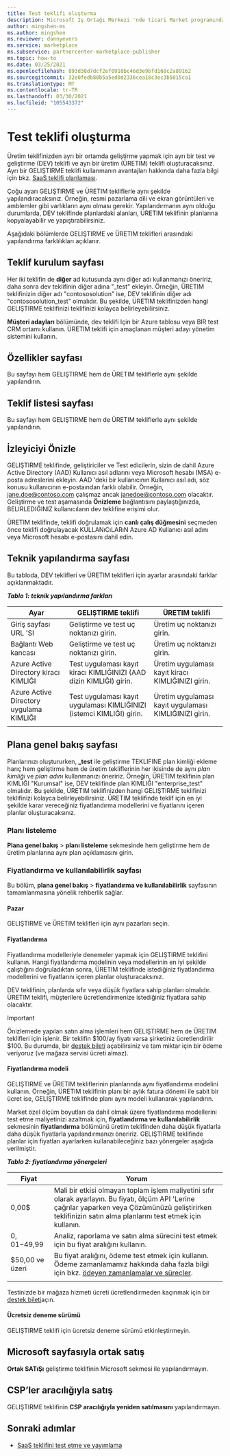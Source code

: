 ```yaml
---
title: Test teklifi oluşturma
description: Microsoft Iş Ortağı Merkezi 'nde ticari Market programında üretim teklifinizi test etmek için ayrı bir geliştirme teklifi oluşturma.
author: mingshen-ms
ms.author: mingshen
ms.reviewer: dannyevers
ms.service: marketplace
ms.subservice: partnercenter-marketplace-publisher
ms.topic: how-to
ms.date: 03/25/2021
ms.openlocfilehash: 893d38d7dcf2ef0910bc46d3e9bfd168c2a89162
ms.sourcegitcommit: 32e0fedb80b5a5ed0d2336cea18c3ec3b5015ca1
ms.translationtype: MT
ms.contentlocale: tr-TR
ms.lasthandoff: 03/30/2021
ms.locfileid: "105543372"
---
```

# <a name="create-a-test-offer"></a>Test teklifi oluşturma

Üretim teklifinizden ayrı bir ortamda geliştirme yapmak için ayrı bir test ve geliştirme (DEV) teklifi ve ayrı bir üretim (ÜRETIM) teklifi oluşturacaksınız. Ayrı bir GELIŞTIRME teklifi kullanmanın avantajları hakkında daha fazla bilgi için bkz. [SaaS teklifi planlaması](plan-saas-offer.md#test-offer).

Çoğu ayarı GELIŞTIRME ve ÜRETIM tekliflerle aynı şekilde yapılandıracaksınız. Örneğin, resmi pazarlama dili ve ekran görüntüleri ve amblemler gibi varlıkların aynı olması gerekir. Yapılandırmanın aynı olduğu durumlarda, DEV teklifinde planlardaki alanları, ÜRETIM teklifinin planlarına kopyalayabilir ve yapıştırabilirsiniz.

Aşağıdaki bölümlerde GELIŞTIRME ve ÜRETIM teklifleri arasındaki yapılandırma farklılıkları açıklanır.

## <a name="offer-setup-page"></a>Teklif kurulum sayfası

Her iki teklifin de **diğer** ad kutusunda aynı diğer adı kullanmanızı öneririz, daha sonra dev teklifinin diğer adına "_test" ekleyin. Örneğin, ÜRETIM teklifinizin diğer adı "contososolution" ise, DEV teklifinin diğer adı "contososolution_test" olmalıdır. Bu şekilde, ÜRETIM teklifinizden hangi GELIŞTIRME teklifinizi teklifinizi kolayca belirleyebilirsiniz.

**Müşteri adayları** bölümünde, dev teklifi Için bir Azure tablosu veya BIR test CRM ortamı kullanın. ÜRETIM teklifi için amaçlanan müşteri adayı yönetim sistemini kullanın.

## <a name="properties-page"></a>Özellikler sayfası

Bu sayfayı hem GELIŞTIRME hem de ÜRETIM tekliflerle aynı şekilde yapılandırın.

## <a name="offer-listing-page"></a>Teklif listesi sayfası

Bu sayfayı hem GELIŞTIRME hem de ÜRETIM tekliflerle aynı şekilde yapılandırın.

## <a name="preview-audience"></a>İzleyiciyi Önizle

GELIŞTIRME teklifinde, geliştiriciler ve Test edicilerin, sizin de dahil Azure Active Directory (AAD) Kullanıcı asıl adlarını veya Microsoft hesabı (MSA) e-posta adreslerini ekleyin. AAD 'deki bir kullanıcının Kullanıcı asıl adı, söz konusu kullanıcının e-postaından farklı olabilir. Örneğin, jane.doe@contoso.com çalışmaz ancak janedoe@contoso.com olacaktır. Geliştirme ve test aşamasında **Önizleme** bağlantısını paylaştığınızda, BELIRLEDIĞINIZ kullanıcıların dev teklifine erişimi olur.

ÜRETIM teklifinde, teklifi doğrulamak için **canlı çalış düğmesini** seçmeden önce teklifi doğrulayacak KULLANıCıLARıN Azure AD Kullanıcı asıl adını veya Microsoft hesabı e-postasını dahil edin.

## <a name="technical-configuration-page"></a>Teknik yapılandırma sayfası

Bu tabloda, DEV teklifleri ve ÜRETIM teklifleri için ayarlar arasındaki farklar açıklanmaktadır.

***Tablo 1: teknik yapılandırma farkları***

| Ayar | GELIŞTIRME teklifi | ÜRETIM teklifi |
| ------------ | ------------- | ------------- |
| Giriş sayfası URL 'SI | Geliştirme ve test uç noktanızı girin. | Üretim uç noktanızı girin. |
| Bağlantı Web kancası | Geliştirme ve test uç noktanızı girin. | Üretim uç noktanızı girin. |
| Azure Active Directory kiracı KIMLIĞI | Test uygulaması kayıt kiracı KIMLIĞINIZI (AAD dizin KIMLIĞI) girin. | Üretim uygulaması kayıt kiracı KIMLIĞINIZI girin. |
| Azure Active Directory uygulama KIMLIĞI | Test uygulaması kayıt uygulaması KIMLIĞINIZI (istemci KIMLIĞI) girin. | Üretim uygulaması kayıt uygulaması KIMLIĞINIZI girin. |
||||

## <a name="plan-overview-page"></a>Plana genel bakış sayfası

Planlarınızı oluştururken, **_test** ile geliştirme TEKLIFINE plan kimliği ekleme harıç hem geliştirme hem de üretim tekliflerinin her ikisinde de aynı _plan kimliği_ ve _plan adını_ kullanmanızı öneririz. Örneğin, ÜRETIM teklifinin plan KIMLIĞI "Kurumsal" ise, DEV teklifinde plan KIMLIĞI "enterprise_test" olmalıdır. Bu şekilde, ÜRETIM teklifinizden hangi GELIŞTIRME teklifinizi teklifinizi kolayca belirleyebilirsiniz. ÜRETIM teklifinde teklif için en iyi şekilde karar vereceğiniz fiyatlandırma modellerini ve fiyatlarını içeren planlar oluşturacaksınız.

### <a name="plan-listing"></a>Planı listeleme

**Plana genel bakış**  >  **planı listeleme** sekmesinde hem geliştirme hem de üretim planlarına aynı plan açıklamasını girin.

### <a name="pricing-and-availability-page"></a>Fiyatlandırma ve kullanılabilirlik sayfası

Bu bölüm, **plana genel bakış**  >  **fiyatlandırma ve kullanılabilirlik** sayfasının tamamlanmasına yönelik rehberlik sağlar.

#### <a name="markets"></a>Pazar

GELIŞTIRME ve ÜRETIM teklifleri için aynı pazarları seçin.

#### <a name="pricing"></a>Fiyatlandırma

Fiyatlandırma modelleriyle denemeler yapmak için GELIŞTIRME teklifini kullanın. Hangi fiyatlandırma modelinin veya modellerinin en iyi şekilde çalıştığını doğruladıktan sonra, ÜRETIM teklifinde istediğiniz fiyatlandırma modellerini ve fiyatlarını içeren planlar oluşturacaksınız.

DEV teklifinin, planlarda sıfır veya düşük fiyatlara sahip planları olmalıdır. ÜRETIM teklifi, müşterilere ücretlendirmenize istediğiniz fiyatlara sahip olacaktır.

> [!IMPORTANT]
> Önizlemede yapılan satın alma işlemleri hem GELIŞTIRME hem de ÜRETIM teklifleri için işlenir. Bir teklifin $100/ay fiyatı varsa şirketiniz ücretlendirilir $100. Bu durumda, bir [destek bileti](support.md) açabilirsiniz ve tam miktar için bir ödeme veriyoruz (ve mağaza servisi ücreti almaz).

#### <a name="pricing-model"></a>Fiyatlandırma modeli

GELIŞTIRME ve ÜRETIM tekliflerinin planlarında aynı fiyatlandırma modelini kullanın. Örneğin, ÜRETIM teklifinin planı bir aylık fatura dönemi ile sabit bir ücret ise, GELIŞTIRME teklifinde planı aynı modeli kullanarak yapılandırın.

Market özel ölçüm boyutları da dahil olmak üzere fiyatlandırma modellerini test etme maliyetinizi azaltmak için, **fiyatlandırma ve kullanılabilirlik** sekmesinin **fiyatlandırma** bölümünü üretim teklifinden daha düşük fiyatlarla daha düşük fiyatlarla yapılandırmanızı öneririz. GELIŞTIRME teklifinde planlar için fiyatları ayarlarken kullanabileceğiniz bazı yönergeler aşağıda verilmiştir.

***Tablo 2: fiyatlandırma yönergeleri***

| Fiyat | Yorum |
| ------------ | ------------- |
| 0,00$ | Mali bir etkisi olmayan toplam işlem maliyetini sıfır olarak ayarlayın. Bu fiyatı, ölçüm API 'Lerine çağrılar yaparken veya Çözümünüzü geliştirirken teklifinizin satın alma planlarını test etmek için kullanın. |
| $0,01-$49,99 | Analiz, raporlama ve satın alma sürecini test etmek için bu fiyat aralığını kullanın. |
| $50,00 ve üzeri | Bu fiyat aralığını, ödeme test etmek için kullanın. Ödeme zamanlamamız hakkında daha fazla bilgi için bkz. [ödeyen zamanlamalar ve süreçler](/partner-center/payout-policy-details). |
|||

Testinizde bir mağaza hizmeti ücreti ücretlendirmeden kaçınmak için bir [destek bileti](support.md)açın.

#### <a name="free-trial"></a>Ücretsiz deneme sürümü

GELIŞTIRME teklifi için ücretsiz deneme sürümü etkinleştirmeyin.

## <a name="co-sell-with-microsoft-page"></a>Microsoft sayfasıyla ortak satış

**Ortak SATıŞı** geliştirme teklifinin Microsoft sekmesi ile yapılandırmayın.

## <a name="resell-through-csps"></a>CSP’ler aracılığıyla satış

GELIŞTIRME teklifinin **CSP aracılığıyla yeniden satılmasını** yapılandırmayın.

## <a name="next-steps"></a>Sonraki adımlar

- [SaaS teklifini test etme ve yayımlama](test-publish-saas-offer.md)
